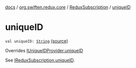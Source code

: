 [docs](../../index.md) / [org.swiften.redux.core](../index.md) / [ReduxSubscription](index.md) / [uniqueID](./unique-i-d.md)

# uniqueID

`val uniqueID: `[`String`](https://kotlinlang.org/api/latest/jvm/stdlib/kotlin/-string/index.html) [(source)](https://github.com/protoman92/KotlinRedux/tree/master/common/common-core/src/main/kotlin/org/swiften/redux/core/Subscription.kt#L36)

Overrides [IUniqueIDProvider.uniqueID](../-i-unique-i-d-provider/unique-i-d.md)

See [IReduxSubscription.uniqueID](../-i-unique-i-d-provider/unique-i-d.md).

